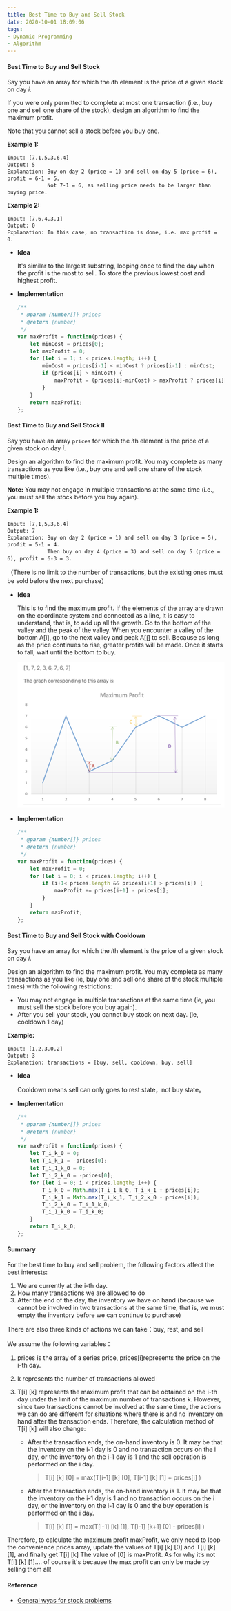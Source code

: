 ```yaml
---
title: Best Time to Buy and Sell Stock
date: 2020-10-01 18:09:06
tags:
- Dynamic Programming
- Algorithm
---
```




#### Best Time to Buy and Sell Stock

Say you have an array for which the *i*th element is the price of a given stock on day *i*.

If you were only permitted to complete at most one transaction (i.e., buy one and sell one share of the stock), design an algorithm to find the maximum profit.

Note that you cannot sell a stock before you buy one.

**Example 1:**

```
Input: [7,1,5,3,6,4]
Output: 5
Explanation: Buy on day 2 (price = 1) and sell on day 5 (price = 6), profit = 6-1 = 5.
             Not 7-1 = 6, as selling price needs to be larger than buying price.
```

**Example 2:**

```
Input: [7,6,4,3,1]
Output: 0
Explanation: In this case, no transaction is done, i.e. max profit = 0.
```



- **Idea**

  It's similar to the largest substring, looping once to find the day when the profit is the most to sell. To store the previous lowest cost and highest profit.

- **Implementation**

  ```javascript
  /**
   * @param {number[]} prices
   * @return {number}
   */
  var maxProfit = function(prices) {
      let minCost = prices[0];
      let maxProfit = 0;
      for (let i = 1; i < prices.length; i++) {
          minCost = prices[i-1] < minCost ? prices[i-1] : minCost;
          if (prices[i] > minCost) {
              maxProfit = (prices[i]-minCost) > maxProfit ? prices[i]-minCost : maxProfit;
          }
      }
      return maxProfit;
  };
  ```





#### Best Time to Buy and Sell Stock II

Say you have an array `prices` for which the *i*th element is the price of a given stock on day *i*.

Design an algorithm to find the maximum profit. You may complete as many transactions as you like (i.e., buy one and sell one share of the stock multiple times).

**Note:** You may not engage in multiple transactions at the same time (i.e., you must sell the stock before you buy again).

**Example 1:**

```
Input: [7,1,5,3,6,4]
Output: 7
Explanation: Buy on day 2 (price = 1) and sell on day 3 (price = 5), profit = 5-1 = 4.
             Then buy on day 4 (price = 3) and sell on day 5 (price = 6), profit = 6-3 = 3.
```

（There is no limit to the number of transactions, but the existing ones must be sold before the next purchase）

- **Idea**

  This is to find the maximum profit. If the elements of the array are drawn on the coordinate system and connected as a line, it is easy to understand, that is, to add up all the growth. Go to the bottom of the valley and the peak of the valley. When you encounter a valley of the bottom A[i], go to the next valley and peak A[j] to sell. Because as long as the price continues to rise, greater profits will be made. Once it starts to fall, wait until the bottom to buy.

  ![image-20200428182422320](images/best-time-buy-sell-2.png)

  

- **Implementation**

  ```javascript
  /**
   * @param {number[]} prices
   * @return {number}
   */
  var maxProfit = function(prices) {
      let maxProfit = 0;
      for (let i = 0; i < prices.length; i++) {
          if (i+1< prices.length && prices[i+1] > prices[i]) {
              maxProfit += prices[i+1] - prices[i];
          }
      }
      return maxProfit;
  };
  ```

  

#### Best Time to Buy and Sell Stock with Cooldown

Say you have an array for which the *i*th element is the price of a given stock on day *i*.

Design an algorithm to find the maximum profit. You may complete as many transactions as you like (ie, buy one and sell one share of the stock multiple times) with the following restrictions:

- You may not engage in multiple transactions at the same time (ie, you must sell the stock before you buy again).
- After you sell your stock, you cannot buy stock on next day. (ie, cooldown 1 day)

**Example:**

```
Input: [1,2,3,0,2]
Output: 3 
Explanation: transactions = [buy, sell, cooldown, buy, sell]
```

- **Idea**

  Cooldown means sell can only goes to rest state，not buy state。

- **Implementation**

  ```javascript
  /**
   * @param {number[]} prices
   * @return {number}
   */
  var maxProfit = function(prices) {
      let T_i_k_0 = 0;
      let T_i_k_1 = -prices[0];
      let T_i_1_k_0 = 0;
      let T_i_2_k_0 = -prices[0];
      for (let i = 0; i < prices.length; i++) {
          T_i_k_0 = Math.max(T_i_1_k_0, T_i_k_1 + prices[i]);
          T_i_k_1 = Math.max(T_i_k_1, T_i_2_k_0 - prices[i]);
          T_i_2_k_0 = T_i_1_k_0;
          T_i_1_k_0 = T_i_k_0;
      }
      return T_i_k_0;
  };
  ```

  



#### Summary

For the best time to buy and sell problem, the following factors affect the best interests:

1. We are currently at the i-th day.
2. How many transactions we are allowed to do
3. After the end of the day, the inventory we have on hand (because we cannot be involved in two transactions at the same time, that is, we must empty the inventory before we can continue to purchase)

There are also three kinds of actions we can take：buy, rest, and sell

We assume the following variables：

1. prices is the array of a series price, prices[i]represents the price on the i-th day.

2. k represents the number of transactions allowed

3. T[i] [k] represents the maximum profit that can be obtained on the i-th day under the limit of the maximum number of transactions k. However, since two transactions cannot be involved at the same time, the actions we can do are different for situations where there is and no inventory on hand after the transaction ends. Therefore, the calculation method of T[i] [k] will also change:

   - After the transaction ends, the on-hand inventory is 0. It may be that the inventory on the i-1 day is 0 and no transaction occurs on the i day, or the inventory on the i-1 day is 1 and the sell operation is performed on the i day.

     > T[i] [k] [0] = max(T[i-1] [k] [0], T[i-1] [k] [1] + prices[i] )

   - After the transaction ends, the on-hand inventory is 1. It may be that the inventory on the i-1 day is 1 and no transaction occurs on the i day, or the inventory on the i-1 day is 0 and the buy operation is performed on the i day.

     > T[i] [k] [1] = max(T[i-1] [k] [1], T[i-1] [k+1] [0] - prices[i] )

Therefore, to calculate the maximum profit maxProfit, we only need to loop the convenience prices array, update the values of T[i] [k] [0] and T[i] [k] [1], and finally get T[i] [k] The value of [0] is maxProfit. As for why it’s not T[i] [k] [1].... of course it's because the max profit can only be made by selling them all!



#### Reference

- [General wyas for stock problems](https://leetcode.com/problems/best-time-to-buy-and-sell-stock-with-cooldown/discuss/75924/Most-consistent-ways-of-dealing-with-the-series-of-stock-problems)

